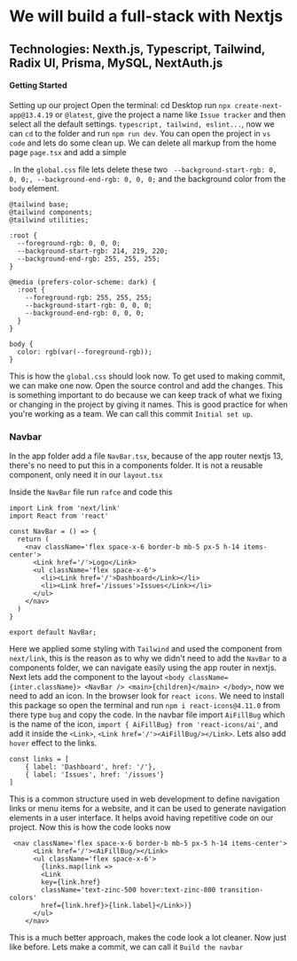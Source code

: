 # We will build a full-stack with Nextjs
## Technologies: Nexth.js, Typescript, Tailwind, Radix UI, Prisma, MySQL, NextAuth.js
#### Getting Started
Setting up our project
Open the terminal: cd Desktop
run `npx create-next-app@13.4.19` or `@latest`, give the project a name like `Issue tracker` and then select all the default settings.
`typescript, tailwind, eslint...`, now we can `cd` to the folder and run `npm run dev`.
You can open the project in `vs code` and lets do some clean up. We can delete all markup from the home page `page.tsx` and add a simple <div>. In the `global.css` file lets delete these two ` --background-start-rgb: 0, 0, 0;,
    --background-end-rgb: 0, 0, 0;` and the background color from the `body` element.
```
@tailwind base;
@tailwind components;
@tailwind utilities;

:root {
  --foreground-rgb: 0, 0, 0;
  --background-start-rgb: 214, 219, 220;
  --background-end-rgb: 255, 255, 255;
}

@media (prefers-color-scheme: dark) {
  :root {
    --foreground-rgb: 255, 255, 255;
    --background-start-rgb: 0, 0, 0;
    --background-end-rgb: 0, 0, 0;
  }
}

body {
  color: rgb(var(--foreground-rgb));
}
```
This is how the `global.css` should look now. To get used to making commit, we can make one now. Open the source control and add the changes. This is something important to do because we can keep track of what we fixing or changing in the project by giving it names. This is good practice for when you're working as a team. We can call this commit `Initial set up`.

### Navbar
In the app folder add a file `NavBar.tsx`, because of the app router nextjs 13, there's no need to put this in a components folder. It is not a reusable component, only need it in our `layout.tsx`

Inside the `NavBar` file run `rafce` and code this 
```
import Link from 'next/link'
import React from 'react'

const NavBar = () => {
  return (
    <nav className='flex space-x-6 border-b mb-5 px-5 h-14 items-center'>
      <Link href='/'>Logo</Link>
      <ul className='flex space-x-6'>
        <li><Link href='/'>Dashboard</Link></li>
        <li><Link href='/issues'>Issues</Link></li>
      </ul>
    </nav>
  )
}

export default NavBar;
```
Here we applied some styling with `Tailwind` and used the <link> component from `next/link`, this is the reason as to why we didn't need to add the `NavBar` to a components folder, we can navigate easily using the app router in nextjs. Next lets add the component to the layout `<body className={inter.className}>
        <NavBar />
        <main>{children}</main>
      </body>`, now we need to add an icon. In the browser look for `react icons`. We need to install this package so open the terminal and run `npm i react-icons@4.11.0` from there type `bug` and copy the code. In the navbar file import `AiFillBug` which is the name of the icon,
`import { AiFillBug} from 'react-icons/ai'`, and add it inside the `<Link>`, `<Link href='/'><AiFillBug/></Link>`. Lets also add `hover` effect to the links. 
```
const links = [
    { label: 'Dashboard', href: '/'},
    { label: 'Issues', href: '/issues'}
]
```
This is a common structure used in web development to define navigation links or menu items for a website, and it can be used to generate navigation elements in a user interface. It helps avoid having repetitive code on our project. Now this is how the code looks now 
```
 <nav className='flex space-x-6 border-b mb-5 px-5 h-14 items-center'>
      <Link href='/'><AiFillBug/></Link>
      <ul className='flex space-x-6'>
        {links.map(link => 
        <Link 
        key={link.href} 
        className='text-zinc-500 hover:text-zinc-800 transition-colors' 
        href={link.href}>{link.label}</Link>)}
      </ul>
    </nav>
```
This is a much better approach, makes the code look a lot cleaner. Now just like before. Lets make a commit, we can call it `Build the navbar`



